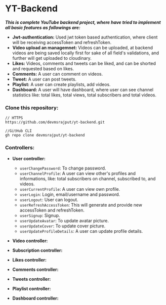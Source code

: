 # YT-Backend

___This is complete YouTube backend project, where have tried to implement all basic features as followings are:___
+ **Jwt-authentication:** Used jwt token based authentication, where client will be receiving accessToken and refreshToken.
+ **Video upload an managemnet:** Videos can be uploaded, at backend videos are being saved locally first for sake of all field's validations, and further will get uploaded to cloudinary.
+ **Likes:** Videos, comments and tweets can be liked, and can be shorted and requested based on likes.
+ **Comments:** A user can comment on videos.
+ **Tweet:** A user can post tweets.
+ **Playlist:** A user can create playlists, add videos.
+ **Dashboard:** A user will have dashboard, where user can see channel statistics like: total likes, total views, total subscribers and total videos.

### Clone this repository:
```git
// HTTPS
https://github.com/devmsrajput/yt-backend.git

//GitHub CLI
gh repo clone devmsrajput/yt-backend
```

### Controllers:
+ **User controller:**
    + `userChangePassword`: To change password.
    + `userChannelProfile`: A user can view other's profiles and informations, like: total subscribers on channel, subscribed to, and videos.
    + `userCurrentProfile`: A user can view own profile.
    + `userLogin`: Login, email/username and password.
    + `userLogout`: User can logout.
    + `userRefreshAccessToken`: This will generate and provide new accessToken and refreshToken.
    + `userSignup`: Signup.
    + `userUpdateAvatar`: To update avatar picture.
    + `userUpdateCover`: To update cover picture.
    + `userUpdateProfileDetails`: A user can update profile details.

+ **Video controller:**
+ **Subscription controller:**
+ **Likes controller:**
+ **Comments controller:**
+ **Tweets controller:**
+ **Playlist controller:**
+ **Dashboard controller:**
